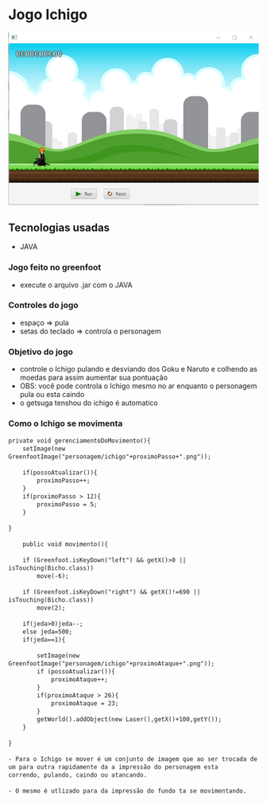 # Jogo Ichigo

![imagem of result](https://github.com/WellysonM/Jogo-Ichigo/blob/master/jogo.PNG?raw=true)

## Tecnologias usadas

- JAVA

### Jogo feito no greenfoot

- execute o arquivo .jar com o JAVA

### Controles do jogo

- espaço => pula 
- setas do teclado => controla o personagem

### Objetivo do jogo

- controle o Ichigo pulando e desviando dos Goku e Naruto e colhendo as moedas para assim aumentar sua pontuação
- OBS: você pode controla o Ichigo mesmo no ar enquanto o personagem pula ou esta caindo 
- o getsuga tenshou do ichigo é automatico 

### Como o Ichigo se movimenta

    private void gerenciamentoDoMovimento(){
        setImage(new GreenfootImage("personagem/ichigo"+proximoPasso+".png"));

        if(possoAtualizar()){
            proximoPasso++;
        }
        if(proximoPasso > 12){
            proximoPasso = 5;
        }

    }
    
        public void movimento(){

        if (Greenfoot.isKeyDown("left") && getX()>0 || isTouching(Bicho.class))
            move(-6);

        if (Greenfoot.isKeyDown("right") && getX()!=690 || isTouching(Bicho.class))
            move(2);

        if(jeda>0)jeda--;
        else jeda=500;
        if(jeda==1){

            setImage(new GreenfootImage("personagem/ichigo"+proximoAtaque+".png"));
            if (possoAtualizar()){
                proximoAtaque++;
            }
            if(proximoAtaque > 26){
                proximoAtaque = 23;
            }
            getWorld().addObject(new Laser(),getX()+100,getY());
        }

    }
    
    - Para o Ichigo se mover é um conjunto de imagem que ao ser trocada de um para outra rapidamente da a impressão do personagem esta
    correndo, pulando, caindo ou atancando.
    
    - O mesmo é utlizado para da impressão do fundo ta se movimentando.
